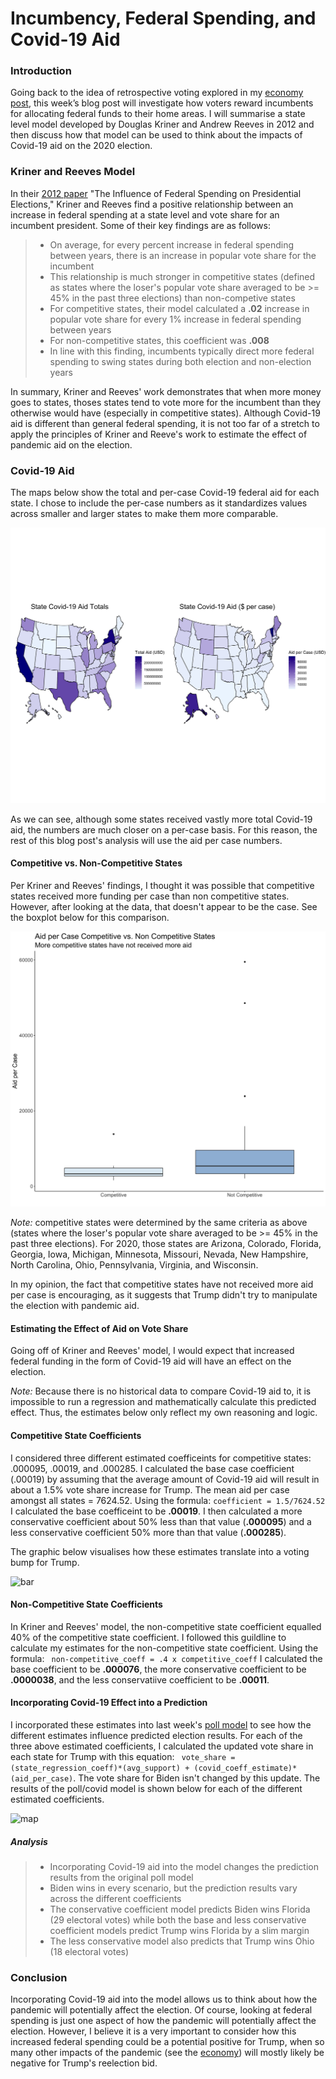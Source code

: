 # Incumbency, Federal Spending, and Covid-19 Aid

### Introduction

Going back to the idea of retrospective voting explored in my [economy post](Econ.md), 
this week’s blog post will investigate how voters reward incumbents for allocating federal funds to
their home areas. I will summarise a state level model developed by Douglas Kriner and Andrew Reeves
in 2012 and then discuss how that model can be used to think about the impacts of Covid-19
aid on the 2020 election. 

### Kriner and Reeves Model

In their [2012 paper](https://www.jstor.org/stable/41495082?seq=1) "The Influence of Federal Spending on Presidential Elections," Kriner and Reeves find a positive relationship between an increase in 
federal spending at a state level and vote share for an incumbent president. Some of their 
key findings are as follows:

> - On average, for every percent increase in federal spending between years, there is an increase
in popular vote share for the incumbent
> - This relationship is much stronger in competitive states (defined as states where the loser's popular
vote share averaged to be >= 45% in the past three elections) than non-competive states
> - For competitive states, their model calculated a **.02** increase in popular vote share for every
1% increase in federal spending between years
> - For non-competitive states, this coefficient was **.008**
> - In line with this finding, incumbents typically direct more federal spending to swing states during
both election and non-election years

In summary, Kriner and Reeves' work demonstrates that when more money goes to states, thoses states tend to
vote more for the incumbent than they otherwise would have (especially in competitive states). Although 
Covid-19 aid is different than general federal spending, it is not too far of a stretch to apply the principles
of Kriner and Reeve's work to estimate the effect of pandemic aid on the election. 

### Covid-19 Aid

The maps below show the total and per-case Covid-19 federal aid for each state. I chose to include
the per-case numbers as it standardizes values across smaller and larger states to make them 
more comparable. 

![map](Gov1347-master/figures/covid_award_maps.png)

As we can see, although some states received vastly more total Covid-19 aid, the numbers are much closer
on a per-case basis. For this reason, the rest of this blog post's analysis will use the aid per case
numbers. 

#### Competitive vs. Non-Competitive States

Per Kriner and Reeves' findings, I thought it was possible that competitive states received more 
funding per case than non competitive states. However, after looking at the data, that doesn't 
appear to be the case. See the boxplot below for this comparison. 

![box](Gov1347-master/figures/state_award_box.png)


*Note:* competitive states were determined by the same criteria as above (states where the loser's popular
vote share averaged to be >= 45% in the past three elections). For 2020, those states 
are Arizona, Colorado, Florida, Georgia, Iowa, Michigan, Minnesota, Missouri, Nevada, New Hampshire,
North Carolina, Ohio, Pennsylvania, Virginia, and Wisconsin. 

In my opinion, the fact that competitive states have not received more aid per case is encouraging,
as it suggests that Trump didn't try to manipulate the election with pandemic aid. 

#### Estimating the Effect of Aid on Vote Share

Going off of Kriner and Reeves' model, I would expect that increased federal 
funding in the form of Covid-19 aid will have an effect on the election.

*Note:* Because there is no historical data to compare Covid-19 aid to, it is impossible to 
run a regression and mathematically calculate this predicted effect. Thus, the estimates
below only reflect my own reasoning and logic. 

#### Competitive State Coefficients

I considered three different estimated coefficeints for competitive states:
.000095, .00019, and .000285.
I calculated the base case coefficient (.00019) by assuming that the average amount of Covid-19 aid will result
in about a 1.5% vote share increase for Trump. The mean aid per case amongst all states = 7624.52.  Using the formula:
``` coefficient = 1.5/7624.52 ```
I calculated the base coefficeint to be **.00019**. I then calculated a more conservative coefficient about 50% less than that value
(**.000095**) and a less conservative coefficient 50% more than that value (**.000285**). 

The graphic below visualises how these estimates translate into a voting bump for Trump. 

![bar](Gov1347-master/figures/covid_bump_comp.png)

#### Non-Competitive State Coefficients

In Kriner and Reeves' model, the non-competitive state coefficient equalled 40% of the competitive state
coefficient. I followed this guildline to calculate my estimates for the non-competitive state
coefficient. Using the formula:
``` non-competitive_coeff = .4 x competitive_coeff```
I calculated the base coefficient to be **.000076**, the more conservative coefficient to be **.0000038**,
and the less conservatiive coefficient to be **.00011**. 

#### Incorporating Covid-19 Effect into a Prediction

I incorporated these estimates into last week's [poll model](polls.md) to see how the different
estimates influence predicted election results. 
For each of the three above estimated coefficients, 
I calculated the updated vote share in each state for Trump with this equation:
``` vote_share = (state_regression_coeff)*(avg_support) + (covid_coeff_estimate)*(aid_per_case)```. 
The vote share for Biden isn't changed by this update. 
The results of the poll/covid model is shown below for each of the different estimated coefficients.

![map](Gov1347-master/figures/covid_bump_maps.png)

##### Analysis
> - Incorporating Covid-19 aid into the model changes the prediction results from the 
original poll model
> - Biden wins in every scenario, but the prediction results vary across the different coefficients
> - The conservative coefficient model predicts Biden wins Florida (29 electoral votes) while both the base and 
less conservative coefficient models predict Trump wins Florida by a slim margin
> - The less conservative model also predicts that Trump wins Ohio (18 electoral votes)

### Conclusion

Incorporating Covid-19 aid into the model allows us to think about how the pandemic will potentially 
affect the election. Of course, looking at federal spending is just one aspect of how the pandemic
will potentially affect the election. However, I believe it is a very important to consider how this 
increased federal spending could be a potential positive for Trump, when so many other impacts of the 
pandemic (see the [economy](Econ.md)) will mostly likely be negative for Trump's reelection bid.










